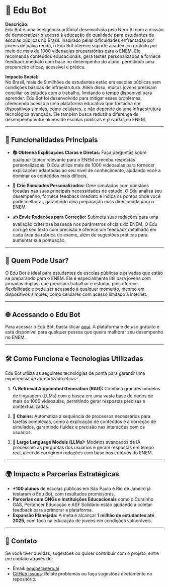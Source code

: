 # 🤖 Edu Bot

**Descrição:**  
Edu Bot é uma inteligência artificial desenvolvida pela Nero.AI com a missão de democratizar o acesso à educação de qualidade para estudantes de escolas públicas no Brasil. Inspirado pelas dificuldades enfrentadas por jovens de baixa renda, o Edu Bot oferece suporte acadêmico gratuito por meio de mais de 1000 vídeoaulas preparatórias para o ENEM. Ele recomenda conteúdos educacionais, gera testes personalizados e fornece feedback imediato com base no desempenho do aluno, permitindo uma preparação eficaz, acessível e prática.

**Impacto Social:**  
No Brasil, mais de 9 milhões de estudantes estão em escolas públicas sem condições básicas de infraestrutura. Além disso, muitos jovens precisam conciliar os estudos com o trabalho, limitando o tempo disponível para aprender. Edu Bot foi desenvolvido para mitigar esses problemas, oferecendo acesso a uma plataforma educativa que funciona em dispositivos simples, como celulares, e não depende de uma infraestrutura tecnológica avançada. Ele também busca reduzir a diferença de desempenho entre alunos de escolas públicas e privadas no ENEM.

---

## 🚀 Funcionalidades Principais

- **📚 Obtenha Explicações Claras e Diretas:** Faça perguntas sobre qualquer tópico relevante para o ENEM e receba respostas personalizadas. O Edu utiliza mais de 1000 vídeoaulas para fornecer explicações adaptadas ao seu nível de conhecimento, ajudando você a dominar os conteúdos mais difíceis.
  
- **📝 Crie Simulados Personalizados:** Gere simulados com questões focadas nas suas principais necessidades de estudo. O Edu analisa seu desempenho, fornece feedback imediato e indica os pontos onde você pode melhorar, garantindo uma preparação mais direcionada para o ENEM.

- **✍️ Envie Redações para Correção:** Submeta suas redações para uma avaliação criteriosa baseada nos parâmetros oficiais do ENEM. O Edu corrige seu texto com precisão e oferece um feedback detalhado em cada área da rubrica do exame, além de sugestões práticas para aumentar sua pontuação.

---

## 👥 Quem Pode Usar?

O Edu Bot é ideal para estudantes de escolas públicas e privadas que estão se preparando para o ENEM. Ele é especialmente útil para jovens com jornadas duplas, que precisam trabalhar e estudar, pois oferece flexibilidade e pode ser acessado a qualquer momento, mesmo em dispositivos simples, como celulares com acesso limitado à internet.

---

## 🌐 Acessando o Edu Bot

Para acessar o Edu Bot, basta clicar [aqui](https://edu-bot-production-2357.up.railway.app/account). A plataforma é de uso gratuito e está disponível para qualquer pessoa que queira melhorar seu desempenho no ENEM.

---

## 🛠️ Como Funciona e Tecnologias Utilizadas

Edu Bot utiliza as seguintes tecnologias de ponta para garantir uma experiência de aprendizado eficaz:

1. **🔍 Retrieval Augmented Generation (RAG):** Combina grandes modelos de linguagem (LLMs) com a busca em uma vasta base de dados de mais de 1000 vídeoaulas, permitindo gerar respostas precisas e contextualizadas.

2. **🔗 Chains:** Automatiza a sequência de processos necessários para tarefas complexas, como a explicação de conteúdos e a correção de simulados, garantindo fluidez e precisão nas interações com os usuários.

3. **🧠 Large Language Models (LLMs):** Modelos avançados de IA processam as perguntas dos usuários e geram respostas em tempo real, além de corrigirem redações com base nos critérios do ENEM.

---

## 🌍 Impacto e Parcerias Estratégicas

- **+100 alunos** de escolas públicas em São Paulo e Rio de Janeiro já testaram o Edu Bot, com resultados promissores.
- **Parcerias com ONGs e Instituições Educacionais** como o Cursinho GÁS, Pertencer Educação e ASF Solidário estão ajudando a coletar feedback para aprimorar a plataforma.
- **Expansão Planejada:** A meta é alcançar **1 milhão de estudantes até 2025**, com foco na educação de jovens em condições vulneráveis.

---

## 📧 Contato

Se você tiver dúvidas, sugestões ou quiser contribuir com o projeto, entre em contato através de:

- Email: equipe@nero.ai
- [GitHub Issues](https://github.com/xValentim/edu-bot/issues): Relate problemas ou faça sugestões diretamente no repositório.
